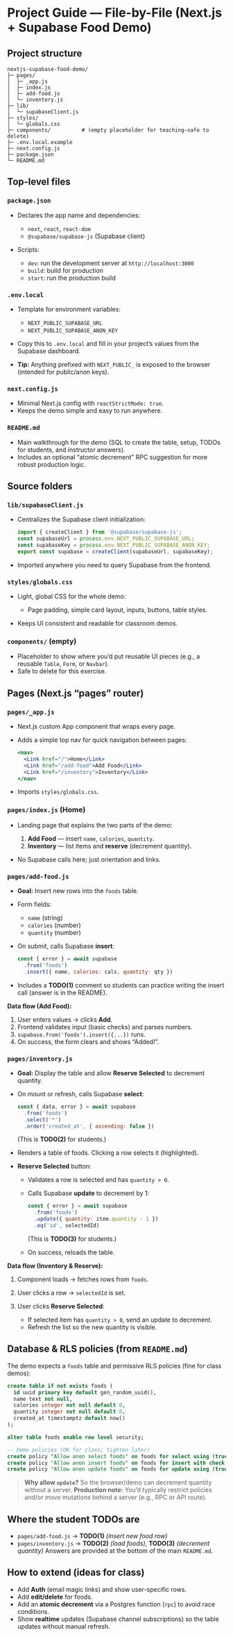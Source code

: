 

# Project Guide — File-by-File (Next.js + Supabase Food Demo)

## Project structure

```
nextjs-supabase-food-demo/
├─ pages/
│  ├─ _app.js
│  ├─ index.js
│  ├─ add-food.js
│  └─ inventory.js
├─ lib/
│  └─ supabaseClient.js
├─ styles/
│  └─ globals.css
├─ components/          # (empty placeholder for teaching—safe to delete)
├─ .env.local.example
├─ next.config.js
├─ package.json
└─ README.md
```

## Top-level files

### `package.json`

* Declares the app name and dependencies:

  * `next`, `react`, `react-dom`
  * `@supabase/supabase-js` (Supabase client)
* Scripts:

  * `dev`: run the development server at `http://localhost:3000`
  * `build`: build for production
  * `start`: run the production build

### `.env.local`

* Template for environment variables:

  * `NEXT_PUBLIC_SUPABASE_URL`
  * `NEXT_PUBLIC_SUPABASE_ANON_KEY`
* Copy this to `.env.local` and fill in your project’s values from the Supabase dashboard.
* **Tip:** Anything prefixed with `NEXT_PUBLIC_` is exposed to the browser (intended for public/anon keys).

### `next.config.js`

* Minimal Next.js config with `reactStrictMode: true`.
* Keeps the demo simple and easy to run anywhere.

### `README.md`

* Main walkthrough for the demo (SQL to create the table, setup, TODOs for students, and instructor answers).
* Includes an optional “atomic decrement” RPC suggestion for more robust production logic.

## Source folders

### `lib/supabaseClient.js`

* Centralizes the Supabase client initialization:

  ```js
  import { createClient } from '@supabase/supabase-js';
  const supabaseUrl = process.env.NEXT_PUBLIC_SUPABASE_URL;
  const supabaseKey = process.env.NEXT_PUBLIC_SUPABASE_ANON_KEY;
  export const supabase = createClient(supabaseUrl, supabaseKey);
  ```
* Imported anywhere you need to query Supabase from the frontend.

### `styles/globals.css`

* Light, global CSS for the whole demo:

  * Page padding, simple card layout, inputs, buttons, table styles.
* Keeps UI consistent and readable for classroom demos.

### `components/` (empty)

* Placeholder to show where you’d put reusable UI pieces (e.g., a reusable `Table`, `Form`, or `Navbar`).
* Safe to delete for this exercise.

## Pages (Next.js “pages” router)

### `pages/_app.js`

* Next.js custom App component that wraps every page.
* Adds a simple top nav for quick navigation between pages:

  ```jsx
  <nav>
    <Link href="/">Home</Link>
    <Link href="/add-food">Add Food</Link>
    <Link href="/inventory">Inventory</Link>
  </nav>
  ```
* Imports `styles/globals.css`.

### `pages/index.js` (Home)

* Landing page that explains the two parts of the demo:

  1. **Add Food** — insert `name`, `calories`, `quantity`.
  2. **Inventory** — list items and **reserve** (decrement quantity).
* No Supabase calls here; just orientation and links.

### `pages/add-food.js`

* **Goal:** Insert new rows into the `foods` table.
* Form fields:

  * `name` (string)
  * `calories` (number)
  * `quantity` (number)
* On submit, calls Supabase **insert**:

  ```js
  const { error } = await supabase
    .from('foods')
    .insert({ name, calories: cals, quantity: qty })
  ```
* Includes a **TODO(1)** comment so students can practice writing the insert call (answer is in the README).

**Data flow (Add Food):**

1. User enters values → clicks **Add**.
2. Frontend validates input (basic checks) and parses numbers.
3. `supabase.from('foods').insert({...})` runs.
4. On success, the form clears and shows “Added!”.

### `pages/inventory.js`

* **Goal:** Display the table and allow **Reserve Selected** to decrement quantity.
* On mount or refresh, calls Supabase **select**:

  ```js
  const { data, error } = await supabase
    .from('foods')
    .select('*')
    .order('created_at', { ascending: false })
  ```

  (This is **TODO(2)** for students.)
* Renders a table of foods. Clicking a row selects it (highlighted).
* **Reserve Selected** button:

  * Validates a row is selected and has `quantity > 0`.
  * Calls Supabase **update** to decrement by 1:

    ```js
    const { error } = await supabase
      .from('foods')
      .update({ quantity: item.quantity - 1 })
      .eq('id', selectedId)
    ```

    (This is **TODO(3)** for students.)
  * On success, reloads the table.

**Data flow (Inventory & Reserve):**

1. Component loads → fetches rows from `foods`.
2. User clicks a row → `selectedId` is set.
3. User clicks **Reserve Selected**:

   * If selected item has `quantity > 0`, send an update to decrement.
   * Refresh the list so the new quantity is visible.

## Database & RLS policies (from `README.md`)

The demo expects a `foods` table and permissive RLS policies (fine for class demos):

```sql
create table if not exists foods (
  id uuid primary key default gen_random_uuid(),
  name text not null,
  calories integer not null default 0,
  quantity integer not null default 0,
  created_at timestamptz default now()
);

alter table foods enable row level security;

-- Demo policies (OK for class; tighten later)
create policy "Allow anon select foods" on foods for select using (true);
create policy "Allow anon insert foods" on foods for insert with check (true);
create policy "Allow anon update foods" on foods for update using (true) with check (true);
```

> **Why allow `update`?** So the browser/demo can decrement quantity without a server.
> **Production note:** You’d typically restrict policies and/or move mutations behind a server (e.g., RPC or API route).

## Where the student TODOs are

* `pages/add-food.js` → **TODO(1)** *(insert new food row)*
* `pages/inventory.js` → **TODO(2)** *(load foods)*, **TODO(3)** *(decrement quantity)*
  Answers are provided at the bottom of the main `README.md`.

## How to extend (ideas for class)

* Add **Auth** (email magic links) and show user-specific rows.
* Add **edit/delete** for foods.
* Add an **atomic decrement** via a Postgres function (`rpc`) to avoid race conditions.
* Show **realtime** updates (Supabase channel subscriptions) so the table updates without manual refresh.

